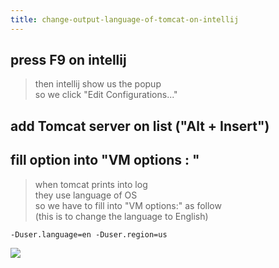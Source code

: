 ```yaml
---
title: change-output-language-of-tomcat-on-intellij
---
```


## press F9 on intellij 
> then intellij show us the popup  
> so we click "Edit Configurations..."

##  add Tomcat server on list ("Alt + Insert")

## fill option into "VM options : "
> when tomcat prints into log  
> they use language of OS  
> so we have to fill into "VM options:" as follow  
> (this is to change the language to English)

```
-Duser.language=en -Duser.region=us
```




![](http://)
